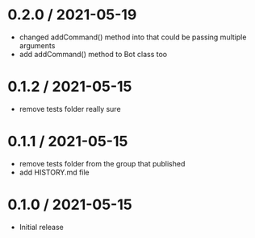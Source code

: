 0.2.0 / 2021-05-19
==================

* changed addCommand() method into that could be passing multiple arguments
* add addCommand() method to Bot class too

0.1.2 / 2021-05-15
==================

* remove tests folder really sure

0.1.1 / 2021-05-15
==================

* remove tests folder from the group that published
* add HISTORY.md file

0.1.0 / 2021-05-15
==================

* Initial release